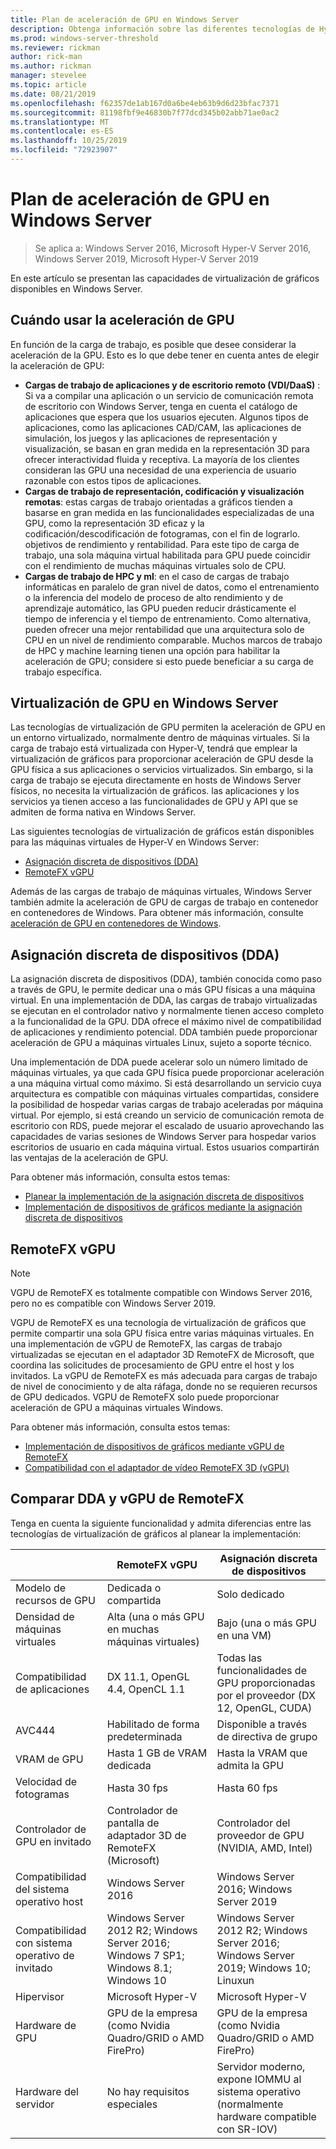 ```yaml
---
title: Plan de aceleración de GPU en Windows Server
description: Obtenga información sobre las diferentes tecnologías de Hyper-V para la aceleración de GPU, incluido DDA y vGPU de RemoteFX
ms.prod: windows-server-threshold
ms.reviewer: rickman
author: rick-man
ms.author: rickman
manager: stevelee
ms.topic: article
ms.date: 08/21/2019
ms.openlocfilehash: f62357de1ab167d0a6be4eb63b9d6d23bfac7371
ms.sourcegitcommit: 81198fbf9e46830b7f77dcd345b02abb71ae0ac2
ms.translationtype: MT
ms.contentlocale: es-ES
ms.lasthandoff: 10/25/2019
ms.locfileid: "72923907"
---
```

# <a name="plan-for-gpu-acceleration-in-windows-server"></a>Plan de aceleración de GPU en Windows Server

> Se aplica a: Windows Server 2016, Microsoft Hyper-V Server 2016, Windows Server 2019, Microsoft Hyper-V Server 2019

En este artículo se presentan las capacidades de virtualización de gráficos disponibles en Windows Server.

## <a name="when-to-use-gpu-acceleration"></a>Cuándo usar la aceleración de GPU

En función de la carga de trabajo, es posible que desee considerar la aceleración de la GPU. Esto es lo que debe tener en cuenta antes de elegir la aceleración de GPU:

- **Cargas de trabajo de aplicaciones y de escritorio remoto (VDI/DaaS)** : Si va a compilar una aplicación o un servicio de comunicación remota de escritorio con Windows Server, tenga en cuenta el catálogo de aplicaciones que espera que los usuarios ejecuten. Algunos tipos de aplicaciones, como las aplicaciones CAD/CAM, las aplicaciones de simulación, los juegos y las aplicaciones de representación y visualización, se basan en gran medida en la representación 3D para ofrecer interactividad fluida y receptiva. La mayoría de los clientes consideran las GPU una necesidad de una experiencia de usuario razonable con estos tipos de aplicaciones.
- **Cargas de trabajo de representación, codificación y visualización remotas**: estas cargas de trabajo orientadas a gráficos tienden a basarse en gran medida en las funcionalidades especializadas de una GPU, como la representación 3D eficaz y la codificación/descodificación de fotogramas, con el fin de lograrlo. objetivos de rendimiento y rentabilidad. Para este tipo de carga de trabajo, una sola máquina virtual habilitada para GPU puede coincidir con el rendimiento de muchas máquinas virtuales solo de CPU.
- **Cargas de trabajo de HPC y ml**: en el caso de cargas de trabajo informáticas en paralelo de gran nivel de datos, como el entrenamiento o la inferencia del modelo de proceso de alto rendimiento y de aprendizaje automático, las GPU pueden reducir drásticamente el tiempo de inferencia y el tiempo de entrenamiento. Como alternativa, pueden ofrecer una mejor rentabilidad que una arquitectura solo de CPU en un nivel de rendimiento comparable. Muchos marcos de trabajo de HPC y machine learning tienen una opción para habilitar la aceleración de GPU; considere si esto puede beneficiar a su carga de trabajo específica.

## <a name="gpu-virtualization-in-windows-server"></a>Virtualización de GPU en Windows Server

Las tecnologías de virtualización de GPU permiten la aceleración de GPU en un entorno virtualizado, normalmente dentro de máquinas virtuales. Si la carga de trabajo está virtualizada con Hyper-V, tendrá que emplear la virtualización de gráficos para proporcionar aceleración de GPU desde la GPU física a sus aplicaciones o servicios virtualizados. Sin embargo, si la carga de trabajo se ejecuta directamente en hosts de Windows Server físicos, no necesita la virtualización de gráficos. las aplicaciones y los servicios ya tienen acceso a las funcionalidades de GPU y API que se admiten de forma nativa en Windows Server.

Las siguientes tecnologías de virtualización de gráficos están disponibles para las máquinas virtuales de Hyper-V en Windows Server:

- [Asignación discreta de dispositivos (DDA)](#discrete-device-assignment-dda)
- [RemoteFX vGPU](#remotefx-vgpu)

Además de las cargas de trabajo de máquinas virtuales, Windows Server también admite la aceleración de GPU de cargas de trabajo en contenedor en contenedores de Windows. Para obtener más información, consulte [aceleración de GPU en contenedores de Windows](https://docs.microsoft.com/virtualization/windowscontainers/deploy-containers/gpu-acceleration).

## <a name="discrete-device-assignment-dda"></a>Asignación discreta de dispositivos (DDA)

La asignación discreta de dispositivos (DDA), también conocida como paso a través de GPU, le permite dedicar una o más GPU físicas a una máquina virtual. En una implementación de DDA, las cargas de trabajo virtualizadas se ejecutan en el controlador nativo y normalmente tienen acceso completo a la funcionalidad de la GPU. DDA ofrece el máximo nivel de compatibilidad de aplicaciones y rendimiento potencial. DDA también puede proporcionar aceleración de GPU a máquinas virtuales Linux, sujeto a soporte técnico.

Una implementación de DDA puede acelerar solo un número limitado de máquinas virtuales, ya que cada GPU física puede proporcionar aceleración a una máquina virtual como máximo. Si está desarrollando un servicio cuya arquitectura es compatible con máquinas virtuales compartidas, considere la posibilidad de hospedar varias cargas de trabajo aceleradas por máquina virtual. Por ejemplo, si está creando un servicio de comunicación remota de escritorio con RDS, puede mejorar el escalado de usuario aprovechando las capacidades de varias sesiones de Windows Server para hospedar varios escritorios de usuario en cada máquina virtual. Estos usuarios compartirán las ventajas de la aceleración de GPU.

Para obtener más información, consulta estos temas:

- [Planear la implementación de la asignación discreta de dispositivos](plan-for-deploying-devices-using-discrete-device-assignment.md)
- [Implementación de dispositivos de gráficos mediante la asignación discreta de dispositivos](../deploy/Deploying-graphics-devices-using-dda.md)

## <a name="remotefx-vgpu"></a>RemoteFX vGPU

> [!NOTE]
> VGPU de RemoteFX es totalmente compatible con Windows Server 2016, pero no es compatible con Windows Server 2019.

VGPU de RemoteFX es una tecnología de virtualización de gráficos que permite compartir una sola GPU física entre varias máquinas virtuales. En una implementación de vGPU de RemoteFX, las cargas de trabajo virtualizadas se ejecutan en el adaptador 3D RemoteFX de Microsoft, que coordina las solicitudes de procesamiento de GPU entre el host y los invitados. La vGPU de RemoteFX es más adecuada para cargas de trabajo de nivel de conocimiento y de alta ráfaga, donde no se requieren recursos de GPU dedicados. VGPU de RemoteFX solo puede proporcionar aceleración de GPU a máquinas virtuales Windows.

Para obtener más información, consulta estos temas:

- [Implementación de dispositivos de gráficos mediante vGPU de RemoteFX](../deploy/deploy-graphics-devices-using-remotefx-vgpu.md)
- [Compatibilidad con el adaptador de vídeo RemoteFX 3D (vGPU)](../../../remote/remote-desktop-services/rds-supported-config.md#remotefx-3d-video-adapter-vgpu-support)

## <a name="comparing-dda-and-remotefx-vgpu"></a>Comparar DDA y vGPU de RemoteFX

Tenga en cuenta la siguiente funcionalidad y admita diferencias entre las tecnologías de virtualización de gráficos al planear la implementación:

|                       | RemoteFX vGPU                                                                       | Asignación discreta de dispositivos                                                          |
|-----------------------|-------------------------------------------------------------------------------------|-------------------------------------------------------------------------------------|
| Modelo de recursos de GPU    | Dedicada o compartida                                                                 | Solo dedicado                                                                      |
| Densidad de máquinas virtuales            | Alta (una o más GPU en muchas máquinas virtuales)                                                 | Bajo (una o más GPU en una VM)                                                    |
| Compatibilidad de aplicaciones     | DX 11.1, OpenGL 4.4, OpenCL 1.1                                                     | Todas las funcionalidades de GPU proporcionadas por el proveedor (DX 12, OpenGL, CUDA)                       |
| AVC444                | Habilitado de forma predeterminada                                                                  | Disponible a través de directiva de grupo                                                      |
| VRAM de GPU              | Hasta 1 GB de VRAM dedicada                                                           | Hasta la VRAM que admita la GPU                                                     |
| Velocidad de fotogramas            | Hasta 30 fps                                                                         | Hasta 60 fps                                                                         |
| Controlador de GPU en invitado   | Controlador de pantalla de adaptador 3D de RemoteFX (Microsoft)                                      | Controlador del proveedor de GPU (NVIDIA, AMD, Intel)                                              |
| Compatibilidad del sistema operativo host       | Windows Server 2016                                                                 | Windows Server 2016; Windows Server 2019                                            |
| Compatibilidad con sistema operativo de invitado      | Windows Server 2012 R2; Windows Server 2016; Windows 7 SP1; Windows 8.1; Windows 10 | Windows Server 2012 R2; Windows Server 2016; Windows Server 2019; Windows 10; Linuxun |
| Hipervisor            | Microsoft Hyper-V                                                                   | Microsoft Hyper-V                                                                   |
| Hardware de GPU          | GPU de la empresa (como Nvidia Quadro/GRID o AMD FirePro)                         | GPU de la empresa (como Nvidia Quadro/GRID o AMD FirePro)                         |
| Hardware del servidor       | No hay requisitos especiales                                                             | Servidor moderno, expone IOMMU al sistema operativo (normalmente hardware compatible con SR-IOV)              |
